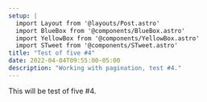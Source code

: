 ```yaml
---
setup: |
  import Layout from '@layouts/Post.astro'
  import BlueBox from '@components/BlueBox.astro'
  import YellowBox from '@components/YellowBox.astro'
  import STweet from '@components/STweet.astro'
title: "Test of five #4"
date: 2022-04-04T09:55:00-05:00
description: "Working with pagination, test #4."
---
```


This will be test of five #4.
